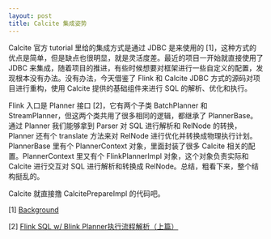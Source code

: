 ```yaml
---
layout: post
title: Calcite 集成姿势
---
```

Calcite 官方 tutorial 里给的集成方式是通过 JDBC 是来使用的 [1]，这种方式的优点是简单，但是缺点也很明显，就是灵活度差。最近的项目一开始就直接使用了 JDBC 来集成，随着项目的推进，有些时候想要对框架进行一些自定义的配置，发现根本没有办法。没有办法，今天借鉴了 Flink 和 Calcite JDBC 方式的源码对项目进行重构，使用 Calcite 提供的基础组件来进行 SQL 的解析、优化和执行。

Flink 入口是 Planner 接口 [2]，它有两个子类 BatchPlanner 和 StreamPlanner，但这两个类共用了很多相同的逻辑，都继承了 PlannerBase。通过 Planner 我们能够拿到 Parser 对 SQL 进行解析和 RelNode 的转换，Planner 还有个 translate 方法来对 RelNode 进行优化并转换成物理执行计划。PlannerBase 里有个 PlannerContext 对象，里面封装了很多 Calcite 相关的配置。PlannerContext 里又有个 FlinkPlannerImpl  对象，这个对象负责实际和 Calcite 进行交互对 SQL 进行解析和转换成 RelNode。总结，粗看下来，整个结构挺乱的。

Calcite 就直接撸 CalcitePrepareImpl  的代码吧。

[1] [Background](https://calcite.apache.org/docs/)

[2] [Flink SQL w/ Blink Planner执行流程解析（上篇）](https://blog.csdn.net/nazeniwaresakini/article/details/108276862)

